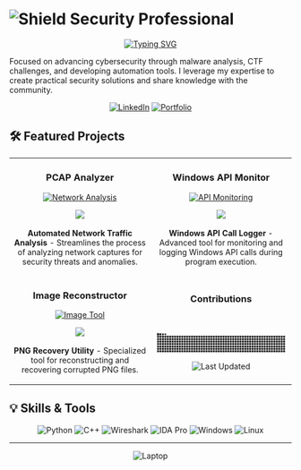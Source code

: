 # <img src="https://raw.githubusercontent.com/Tarikul-Islam-Anik/Animated-Fluent-Emojis/master/Emojis/Objects/Shield.png" alt="Shield" width="25" height="25" /> Security Professional

<div align="center">
  
[![Typing SVG](https://readme-typing-svg.demolab.com?font=Fira+Code&pause=1000&color=9745F5&random=false&width=435&lines=Computer+Security+Specialist;Task+Automation+and+Malware+Analysis)](https://git.io/typing-svg)

</div>

Focused on advancing cybersecurity through malware analysis, CTF challenges, and developing automation tools. I leverage my expertise to create practical security solutions and share knowledge with the community.

<div align="center">
  
[![LinkedIn](https://img.shields.io/badge/-LinkedIn-0072b1?&style=for-the-badge&logo=linkedin&logoColor=white)](https://linkedin.com/in/tategreiner)
[![Portfolio](https://img.shields.io/badge/-Portfolio-purple?&style=for-the-badge&logo=github&logoColor=white)](https://tatescode.github.io)

</div>

## 🛠️ Featured Projects

<table>
<tr>
<td width="50%">
<h3 align="center">PCAP Analyzer</h3>
<div align="center">
<a href="https://github.com/tatescode/netoverview" target="_blank"><img src="https://raw.githubusercontent.com/Tarikul-Islam-Anik/Animated-Fluent-Emojis/master/Emojis/Objects/Magnifying%20Glass%20Tilted%20Right.png" width="100" alt="Network Analysis"/></a>
<p>
<a href="https://github.com/tatescode/netoverview" target="_blank">
<img src="https://img.shields.io/badge/-Code-000000?style=flat-square&logo=github&logoColor=white">
</a>
</p>
<p><strong>Automated Network Traffic Analysis</strong> - Streamlines the process of analyzing network captures for security threats and anomalies.</p>
</div>
                                                                                      
</td>

<td width="50%">
<h3 align="center">Windows API Monitor</h3>
<div align="center">
<a href="https://github.com/tatescode/tatescode/tree/main/api-monitor" target="_blank"><img src="https://raw.githubusercontent.com/Tarikul-Islam-Anik/Animated-Fluent-Emojis/master/Emojis/Objects/Window.png" width="100" alt="API Monitoring"/></a>
<p>
<a href="https://github.com/tatescode/tatescode/tree/main/api-monitor" target="_blank">
<img src="https://img.shields.io/badge/-Code-000000?style=flat-square&logo=github&logoColor=white">
</a>
</p>
<p><strong>Windows API Call Logger</strong> - Advanced tool for monitoring and logging Windows API calls during program execution.</p>
</div>
</td>
</tr>

<tr>
<td width="50%">
<h3 align="center">Image Reconstructor</h3>
<div align="center">
<a href="https://github.com/tatescode/tatescode.github.io/tree/main/Scripting" target="_blank"><img src="https://raw.githubusercontent.com/Tarikul-Islam-Anik/Animated-Fluent-Emojis/master/Emojis/Objects/Framed%20Picture.png" width="100" alt="Image Tool"/></a>
<p>
<a href="https://github.com/tatescode/tatescode.github.io/tree/main/Scripting" target="_blank">
<img src="https://img.shields.io/badge/-Code-000000?style=flat-square&logo=github&logoColor=white">
</a>
</p>
<p><strong>PNG Recovery Utility</strong> - Specialized tool for reconstructing and recovering corrupted PNG files.</p>
</div>
</td>

<td width="50%">
<h3 align="center">Contributions</h3>
<div align="center">
<br>
<p>

![Snake animation](https://github.com/tatescode/tatescode/blob/output/github-contribution-grid-snake-dark.svg)
![Last Updated](https://img.shields.io/github/last-commit/tatescode/tatescode?color=9745F5&label=Last%20Updated&style=for-the-badge)

</p>
</div>
</td>
</tr>
</table>

## 💡 Skills & Tools

<div align="center">

![Python](https://img.shields.io/badge/Python-3776AB?style=for-the-badge&logo=python&logoColor=white)
![C++](https://img.shields.io/badge/C++-00599C?style=for-the-badge&logo=cplusplus&logoColor=white)
![Wireshark](https://img.shields.io/badge/Wireshark-1679A7?style=for-the-badge&logo=wireshark&logoColor=white)
![IDA Pro](https://img.shields.io/badge/IDA_Pro-4B275F?style=for-the-badge&logo=hex&logoColor=white)
![Windows](https://img.shields.io/badge/Windows_API-0078D6?style=for-the-badge&logo=windows&logoColor=white)
![Linux](https://img.shields.io/badge/Linux-FCC624?style=for-the-badge&logo=linux&logoColor=black)

</div>

---
<div align="center">
<img src="https://raw.githubusercontent.com/Tarikul-Islam-Anik/Animated-Fluent-Emojis/master/Emojis/Objects/Laptop.png" alt="Laptop" width="25" height="25" />
</div>
